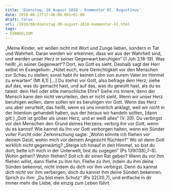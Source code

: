 ```yaml
---
title: 'Dienstag, 28 August 2018 : Kommentar Hl. Augustinus'
date: 2018-08-27T17:46:00.001+02:00
draft: false
url: /2018/08/dienstag-28-august-2018-kommentar-hl.html
tags: 
- EVANGELIUM
---
```


„Meine Kinder, wir wollen nicht mit Wort und Zunge lieben, sondern in Tat und Wahrheit. Daran werden wir erkennen, dass wir aus der Wahrheit sind, und werden unser Herz in seiner Gegenwart beruhigen“ (1 Joh 3,18-19). Was heißt „in seiner Gegenwart“? Dort, wo Gott es sieht. Deshalb sagt der Herr selbst im Evangelium: „Hütet euch, eure Gerechtigkeit vor den Menschen zur Schau zu stellen; sonst habt ihr keinen Lohn von eurem Vater im Himmel zu erwarten“ (Mt 6,1) \[...\] Du stehst vor Gott, also befrage dein Herz; siehe auf das, was du gemacht hast, und auf das, was du gewollt hast, als du es tatest: dein Heil oder eitle menschliche Ehre? Siehe ins Innere, denn der Mensch kann den nicht verurteilen, den er nicht sieht. Wenn wir unser Herz beruhigen wollen, dann sollen wir es beruhigen vor Gott. Wenn das Herz uns aber verurteilt, das heißt, wenn es uns innerlich anklagt, weil wir nicht in der Intention gehandelt haben, aus der heraus wir handeln sollten, \[dann gilt:\] „Gott ist größer als unser Herz, und er weiß alles“ (V. 20). Du verbirgst vor den Menschen den Grund deines Herzens; verbirg ihn vor Gott, wenn du es kannst! Wie kannst du ihn vor Gott verborgen halten, wenn ein Sünder voller Furcht oder Zerknirschung sagte: „Wohin könnte ich fliehen vor deinem Geist, wohin mich vor deinem Angesicht flüchten?“ Wo ist denn Gott wirklich nicht gegenwärtig? „Steige ich hinauf in den Himmel, so bist du dort; bette ich mich in der Unterwelt, bist du zugegen“ (Ps 139(138),7-8). Wohin gehen? Wohin fliehen? Soll ich dir einen Rat geben? Wenn du vor ihm fliehen willst, dann fliehe zu ihm hin. Fliehe zu ihm, indem du ihm deine Sünden bekennst, nicht indem du dich vor ihm verbirgst. Denn du kannst dich nicht vor ihm verbergen, doch du kannst ihm deine Sünden bekennen. Sprich zu ihm: „Du bist mein Schutz“ (Ps 32(31),7); und entfache in dir immer mehr die Liebe, die einzig zum Leben führt.